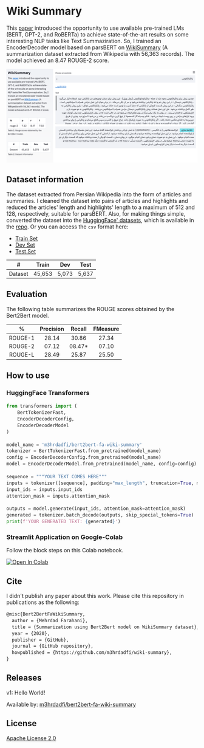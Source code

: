 # Wiki Summary

This [paper](https://arxiv.org/abs/1907.12461) introduced the opportunity to use available pre-trained LMs (BERT, GPT-2, and RoBERTa) to achieve state-of-the-art results on some interesting NLP tasks like Text Summaziration.
So, I trained an EncoderDecoder model based on parsBERT on [WikiSummary](http://github.com/m3hrdadfi/wiki-summary) (A summarization dataset extracted from Wikipedia with 56,363 records).
The model achieved an 8.47 ROUGE-2 score.

[![Wiki Summarization](assets/screenshot.png)](https://youtu.be/sBEIcP9Eipo)

## Dataset information
The dataset extracted from Persian Wikipedia into the form of articles and summaries. I cleaned the dataset into pairs of articles and highlights and reduced the articles' length and highlights' length to a maximum of 512 and 128, respectively, suitable for parsBERT. 
Also, for making things simple, converted the dataset into the [HuggingFace' datasets](https://github.com/m3hrdadfi/wiki-summary/tree/master/datasets), which is available in the [repo](https://github.com/m3hrdadfi/wiki-summary/tree/master/datasets). 
Or you can access the `csv` format here:

- [Train Set](https://drive.google.com/uc?id=)
- [Dev Set](https://drive.google.com/uc?id=)
- [Test Set](https://drive.google.com/uc?id=)


|    #    |  Train |  Dev  |  Test |
|:-------:|:------:|:-----:|:-----:|
| Dataset | 45,653 | 5,073 | 5,637 |

## Evaluation
The following table summarizes the ROUGE scores obtained by the Bert2Bert model.

|    %    | Precision | Recall | FMeasure |
|:-------:|:---------:|:------:|:--------:|
| ROUGE-1 |   28.14   |  30.86 |   27.34  |
| ROUGE-2 |   07.12   | 08.47* |   07.10  |
| ROUGE-L |   28.49   |  25.87 |   25.50  |

## How to use

### HuggingFace Transformers
```python
from transformers import (
    BertTokenizerFast,
    EncoderDecoderConfig,
    EncoderDecoderModel
)

model_name = 'm3hrdadfi/bert2bert-fa-wiki-summary'
tokenizer = BertTokenizerFast.from_pretrained(model_name)
config = EncoderDecoderConfig.from_pretrained(model_name)
model = EncoderDecoderModel.from_pretrained(model_name, config=config)

sequence = """YOUR TEXT COMES HERE"""
inputs = tokenizer([sequence], padding="max_length", truncation=True, max_length=512, return_tensors="pt")
input_ids = inputs.input_ids
attention_mask = inputs.attention_mask

outputs = model.generate(input_ids, attention_mask=attention_mask)
generated = tokenizer.batch_decode(outputs, skip_special_tokens=True)
print(f'YOUR GENERATED TEXT: {generated}')
```

### Streamlit Application on Google-Colab
Follow the block steps on this Colab notebook.

[![Open In Colab](https://colab.research.google.com/assets/colab-badge.svg)](https://colab.research.google.com/github/m3hrdadfi/wiki-summary/blob/master/notebooks/How_to_use_app.ipynb) 

## Cite 
I didn't publish any paper about this work. Please cite this repository in publications as the following:

```markdown
@misc{Bert2BertFaWikiSummary,
  author = {Mehrdad Farahani},
  title = {Summarization using Bert2Bert model on WikiSummary dataset},
  year = {2020},
  publisher = {GitHub},
  journal = {GitHub repository},
  howpublished = {https://github.com/m3hrdadfi/wiki-summary},
}
```

## Releases
v1: Hello World!

Available by: [m3hrdadfi/bert2bert-fa-wiki-summary](https://huggingface.co/m3hrdadfi/bert2bert-fa-wiki-summary)


## License
[Apache License 2.0](LICENSE)
